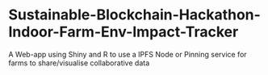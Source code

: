 # Sustainable-Blockchain-Hackathon-Indoor-Farm-Env-Impact-Tracker
A Web-app using Shiny and R to use a IPFS Node or Pinning service for farms to share/visualise collaborative data
